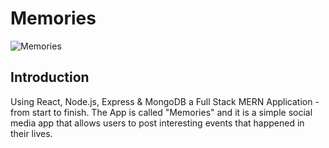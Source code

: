 # Memories

![Memories](https://i.ibb.co/Z8Y0CJv/Screenshot-2020-10-30-at-11-10-04.png)

## Introduction

Using React, Node.js, Express & MongoDB a Full Stack MERN Application - from start to finish. The App is called "Memories" and it is a simple social media app that allows users to post interesting events that happened in their lives.
